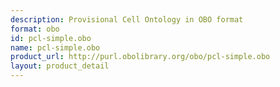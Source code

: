 ```yaml
---
description: Provisional Cell Ontology in OBO format
format: obo
id: pcl-simple.obo
name: pcl-simple.obo
product_url: http://purl.obolibrary.org/obo/pcl-simple.obo
layout: product_detail
---
```

